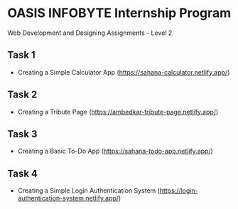 # OASIS INFOBYTE Internship Program

Web Development and Designing Assignments - Level 2

## Task 1
- Creating a Simple Calculator App (https://sahana-calculator.netlify.app/)

## Task 2
- Creating a Tribute Page (https://ambedkar-tribute-page.netlify.app/)

## Task 3
- Creating a Basic To-Do App (https://sahana-todo-app.netlify.app/)

## Task 4
- Creating a Simple Login Authentication System (https://login-authentication-system.netlify.app/)